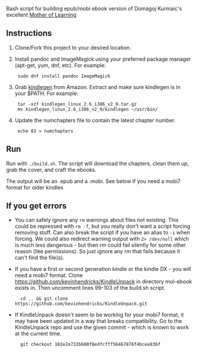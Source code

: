 Bash script for building epub/mobi ebook version of Domagoj Kurmaic's excellent [Mother of Learning](https://www.fictionpress.com/s/2961893/1/Mother-of-Learning)


## Instructions ##

1. Clone/Fork this project to your desired location.

1. Install pandoc and ImageMagick using your preferred package manager (apt-get, yum, dnf, etc).  For example:

        sudo dnf install pandoc ImageMagick

1. Grab [kindlegen](https://www.amazon.com/gp/feature.html?ie=UTF8&docId=1000765211) from Amazon.  Extract and make sure kindlegen is in your $PATH.  For example:

        tar -xzf kindlegen_linux_2.6_i386_v2_9.tar.gz
        mv kindlegen_linux_2.6_i386_v2_9/kindlegen ~/usr/bin/

1. Update the numchapters file to contain the latest chapter number.

        echo 83 > numchapters

## Run ##

Run with `./build.sh`.  The script will download the chapters, clean them up, grab the cover, and craft the ebooks.

The output will be an .epub and a .mobi. See below if you need a mobi7 format for older kindles


## If you get errors ##

* You can safely ignore any `rm` warnings about files not existing. This could be repressed with `rm -f`, but you really don't want a script forcing removing stuff.  Can also break the script if you have an alias to `-i` when forcing.  We could also redirect warning output with `2> /dev/null` which is much less dangerous - but then rm could fail silently for some other reason (like permissions).  So just ignore any rm that fails because it can't find the file(s).

* If you have a first or second generation kindle or the kindle DX - you will need a mobi7 format.  Clone https://github.com/kevinhendricks/KindleUnpack in directory mol-ebook exists in.  Then uncomment lines 99-103 of the build.sh script.

        cd .. && git clone https://github.com/kevinhendricks/KindleUnpack.git

* If KindleUnpack doesn't seem to be working for your mobi7 format, it may have been updated in a way that breaks compatibility.  Go to the KindleUnpack repo and use the given commit - which is known to work at the current time.

        git checkout 102e2e732b680f8edfcfff56467876f4bcee836f

